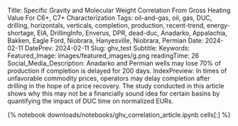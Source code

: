 Title: Specific Gravity and Molecular Weight Correlation From Gross Heating Value For C6+, C7+ Characterization
Tags: oil-and-gas, oil, gas, DUC, drilling, horizontals, verticals, completion, production, recent-trend, energy-shortage, EIA, DrillingInfo, Enverus, DPR, dead-duc, Anadarko, Appalachia, Bakken, Eagle Ford, Niobrara, Hanyesville, Niobrara, Permian
Date: 2024-02-11
DatePrev: 2024-02-11
Slug: ghv_test
Subtitle:
Keywords: 
Featured_Image: images/featured_images/g.png
readingTime: 26
Social_Media_Description: Anadarko and Permian wells may lose 70% of production if completion is delayed for 200 days.
IndexPreview: In times of unfavorable commodity prices, operators may delay completion after drilling in the hope of a price recovery. The study conducted in this article shows why this may not be a financially sound idea for certain basins by quantifying the impact of DUC time on normalized EURs.


{% notebook downloads/notebooks/ghv_correlation_article.ipynb cells[:] %}